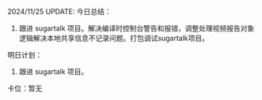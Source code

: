 2024/11/25 UPDATE:
今日总结：

1. 跟进 sugartalk 项目。解决编译时控制台警告和报错，调整处理视频报告对象逻辑解决本地共享信息不记录问题。打包调试sugartalk项目。

明日计划：
1. 跟进 sugartalk 项目。

卡位：暂无